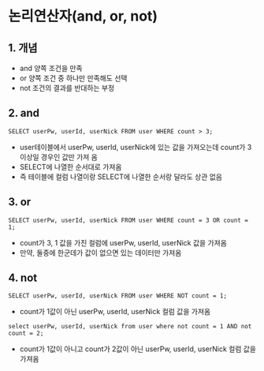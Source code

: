 # 논리연산자(and, or, not)
## 1. 개념
* and 양쪽 조건을 만족
* or 양쪽 조건 중 하나만 만족해도 선택
* not 조건의 결과를 반대하는 부정

## 2. and
```
SELECT userPw, userId, userNick FROM user WHERE count > 3;
```
* user테이블에서 userPw, userId, userNick에 있는 값을 가져오는데 count가 3 이상일 경우인 값만 가져 옴
* SELECT에 나열한 순서대로 가져옴
* 즉 테이블에 컬럼 나열이랑 SELECT에 나열한 순서랑 달라도 상관 없음

## 3. or
```
SELECT userPw, userId, userNick FROM user WHERE count = 3 OR count = 1;
```
* count가 3, 1 값을 가진 컬럼에 userPw, userId, userNick 값을 가져옴
* 만약, 둘중에 한군데가 값이 없으면 있는 데이터만 가져옴

## 4. not
```
SELECT userPw, userId, userNick FROM user WHERE NOT count = 1;
```
* count가 1값이 아닌 userPw, userId, userNick 컬럼 값을 가져옴

```
select userPw, userId, userNick from user where not count = 1 AND not count = 2;
```
* count가 1값이 아니고 count가 2값이 아닌 userPw, userId, userNick 컬럼 값을 가져옴 
